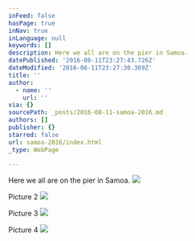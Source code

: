 ```yaml
---
inFeed: false
hasPage: true
inNav: true
inLanguage: null
keywords: []
description: Here we all are on the pier in Samoa.
datePublished: '2016-08-11T23:27:43.726Z'
dateModified: '2016-08-11T23:27:30.369Z'
title: ''
author:
  - name: ''
    url: ''
via: {}
sourcePath: _posts/2016-08-11-samoa-2016.md
authors: []
publisher: {}
starred: false
url: samoa-2016/index.html
_type: WebPage

---
```

Here we all are on the pier in Samoa.
![](https://the-grid-user-content.s3-us-west-2.amazonaws.com/fff61fed-1531-4f7d-bff3-30a48035df5e.jpg)

Picture 2
![](https://the-grid-user-content.s3-us-west-2.amazonaws.com/6ede2f72-cbb4-431f-8b7f-0f34866f8714.jpg)

Picture 3
![](https://the-grid-user-content.s3-us-west-2.amazonaws.com/786ab151-55d1-4919-971d-154779903cb2.jpg)

Picture 4
![](https://the-grid-user-content.s3-us-west-2.amazonaws.com/9a1a2e0b-778f-415c-b4ed-3775a5dfa5e1.jpg)